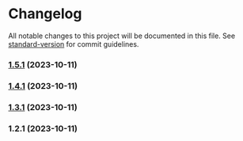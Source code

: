 # Changelog

All notable changes to this project will be documented in this file. See [standard-version](https://github.com/conventional-changelog/standard-version) for commit guidelines.

### [1.5.1](https://github.com/bindworks/node-alivecor-ecg/compare/v1.4.1...v1.5.1) (2023-10-11)

### [1.4.1](https://github.com/bindworks/node-alivecor-ecg/compare/v1.3.1...v1.4.1) (2023-10-11)

### [1.3.1](https://github.com/bindworks/node-alivecor-ecg/compare/v1.2.1...v1.3.1) (2023-10-11)

### 1.2.1 (2023-10-11)
